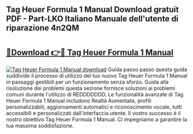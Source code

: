 ## Tag Heuer Formula 1 Manual Download gratuit PDF - Part-LKO Italiano Manuale dell'utente di riparazione 4n2QM

# <h2><a href="http://df9shql.blite.top/?on=Tag+Heuer+Formula+1+Manual">🔗Download 👉🔴 Tag Heuer Formula 1 Manual</a></h2>

[![Tag Heuer Formula 1 Manual download](https://i.imgur.com/lujVjoI.png)](http://df9shql.blite.top/?on=Tag+Heuer+Formula+1+Manual)
Guida passo passo questa guida suddivide il processo di utilizzo del tuo nuovo Tag Heuer Formula 1 Manual in passaggi gestibili per un funzionamento senza sforzo. Guida alla risoluzione dei problemi questa sezione fornisce soluzioni ai problemi comuni durante l'utilizzo di REDDDDDDD. Le funzionalità avanzate di Tag Heuer Formula 1 Manual includono Realtà Aumentata, profili personalizzabili, aggiornamenti automatici e riconoscimento vocale, tutti accessibili e personalizzati dall'interfaccia utente. Il vostro successo è il nostro obiettivo Tag Heuer Formula 1 Manual. Ci impegniamo a garantire la tua massima soddisfazione.
